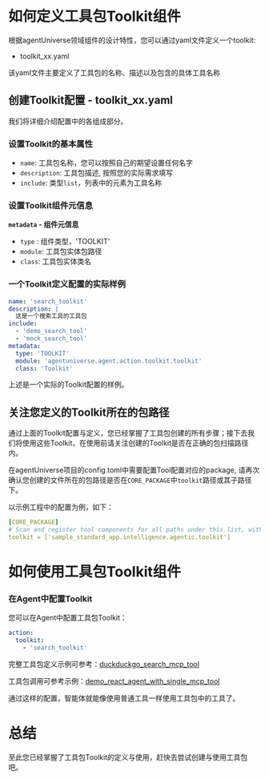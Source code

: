 # 如何定义工具包Toolkit组件
根据agentUniverse领域组件的设计特性，您可以通过yaml文件定义一个toolkit:
* toolkit_xx.yaml

该yaml文件主要定义了工具包的名称、描述以及包含的具体工具名称

## 创建Toolkit配置 - toolkit_xx.yaml
我们将详细介绍配置中的各组成部分。

### 设置Toolkit的基本属性
* `name`:  工具包名称，您可以按照自己的期望设置任何名字
* `description`:  工具包描述, 按照您的实际需求填写
* `include`: 类型`list`，列表中的元素为工具名称

### 设置Toolkit组件元信息
**`metadata` - 组件元信息**
* `type` : 组件类型，'TOOLKIT'
* `module`: 工具包实体包路径
* `class`: 工具包实体类名

### 一个Toolkit定义配置的实际样例
```yaml
name: 'search_toolkit'
description: |
  这是一个搜索工具的工具包
include:
  - 'demo_search_tool'
  - 'mock_search_tool'
metadata:
  type: 'TOOLKIT'
  module: 'agentuniverse.agent.action.toolkit.toolkit'
  class: 'Toolkit'
```

上述是一个实际的Toolkit配置的样例。


## 关注您定义的Toolkit所在的包路径
通过上面的Toolkit配置与定义，您已经掌握了工具包创建的所有步骤；接下去我们将使用这些Toolkit，在使用前请关注创建的Toolkit是否在正确的包扫描路径内。


在agentUniverse项目的config.toml中需要配置Tool配置对应的package, 请再次确认您创建的文件所在的包路径是否在`CORE_PACKAGE`中`toolkit`路径或其子路径下。

以示例工程中的配置为例，如下：
```yaml
[CORE_PACKAGE]
# Scan and register tool components for all paths under this list, with priority over the default.
toolkit = ['sample_standard_app.intelligence.agentic.toolkit']
```

# 如何使用工具包Toolkit组件
### 在Agent中配置Toolkit
您可以在Agent中配置工具包Toolkit：
```yaml
action:
  toolkit:
    - 'search_toolkit'
```
完整工具包定义示例可参考：[duckduckgo_search_mcp_tool](../../../../../../examples/sample_apps/toolkit_demo_app/intelligence/agentic/toolkit/simple_math_toolkit.yaml)

工具包调用可参考示例：[demo_react_agent_with_single_mcp_tool](../../../../../../examples/sample_apps/toolkit_demo_app/intelligence/agentic/agent/agent_instance/demo_react_agent_with_toolkit.yaml)

通过这样的配置，智能体就能像使用普通工具一样使用工具包中的工具了。

# 总结
至此您已经掌握了工具包Toolkit的定义与使用，赶快去尝试创建与使用工具包吧。

